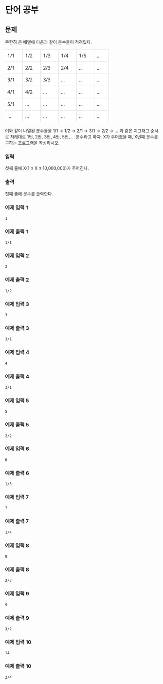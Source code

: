 # 단어 공부

## 문제
무한히 큰 배열에 다음과 같이 분수들이 적혀있다.

![이미지](../assets/baekjoon/images/1193.png)

이와 같이 나열된 분수들을 1/1 → 1/2 → 2/1 → 3/1 → 2/2 → … 과 같은 지그재그 순서로 차례대로 1번, 2번, 3번, 4번, 5번, … 분수라고 하자.
X가 주어졌을 때, X번째 분수를 구하는 프로그램을 작성하시오.

### 입력
첫째 줄에 X(1 ≤ X ≤ 10,000,000)가 주어진다.

### 출력
첫째 줄에 분수를 출력한다.

### 예제 입력 1
```
1
```

### 예제 출력 1
```
1/1
```

### 예제 입력 2
```
2
```

### 예제 출력 2
```
1/2
```

### 예제 입력 3
```
3
```

### 예제 출력 3
```
3/1
```

### 예제 입력 4
```
4
```

### 예제 출력 4
```
3/1
```

### 예제 입력 5
```
5
```

### 예제 출력 5
```
2/2
```

### 예제 입력 6
```
6
```

### 예제 출력 6
```
1/3
```

### 예제 입력 7
```
7
```

### 예제 출력 7
```
1/4
```

### 예제 입력 8
```
8
```

### 예제 출력 8
```
2/3
```

### 예제 입력 9
```
9
```

### 예제 출력 9
```
3/2
```

### 예제 입력 10
```
14
```

### 예제 출력 10
```
2/4
```
